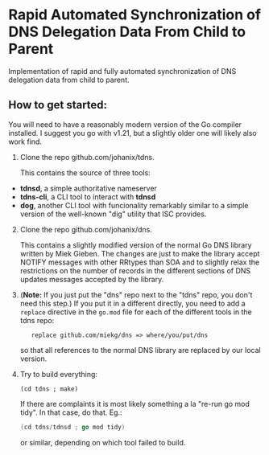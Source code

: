 # Rapid Automated Synchronization of DNS Delegation Data From Child to Parent

Implementation of rapid and fully automated synchronization of DNS delegation data from child to parent.

## How to get started:

You will need to have a reasonably modern version of the Go compiler installed. I suggest
you go with v1.21, but a slightly older one will likely also work find.

1. Clone the repo github.com/johanix/tdns.

   This contains the source of three tools:
  - **tdnsd**, a simple authoritative nameserver
  - **tdns-cli**, a CLI tool to interact with **tdnsd**
  - **dog**, another CLI tool with funcionality remarkably similar to a simple
    version of the well-known "dig" utility that ISC provides.

2. Clone the repo github.com/johanix/dns. 

   This contains a slightly modified version of the normal Go DNS library written by
   Miek Gieben. The changes are just to make the library accept NOTIFY messages with
   other RRtypes than SOA and to slightly relax the restrictions on the number of 
   records in the different sections of DNS updates messages accepted by the library.

3. (**Note:** If you just put the "dns" repo next to the "tdns" repo, you don't need this
   step.) If you put it in a different directly, you need to add a `replace` directive in
   the `go.mod` file for each of the different tools in the tdns repo:

   ```
      replace github.com/miekg/dns => where/you/put/dns
   ```

   so that all references to the normal DNS library are replaced by our local version. 

5. Try to build everything:

   ```
   (cd tdns ; make)
   ```

      If there are complaints it is most likely something a la "re-run go mod tidy". In
      that case, do that. Eg.:
   ```go
   (cd tdns/tdnsd ; go mod tidy)
   ```

      or similar, depending on which tool failed to build.
